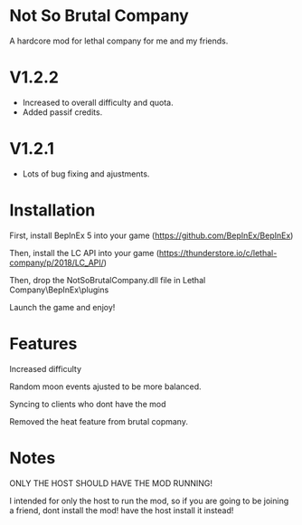 # Not So Brutal Company
A hardcore mod for lethal company for me and my friends.

# V1.2.2
- Increased to overall difficulty and quota.
- Added passif credits.

# V1.2.1
- Lots of bug fixing and ajustments.

# Installation
First, install BepInEx 5 into your game
(https://github.com/BepInEx/BepInEx)

Then, install the LC API into your game
(https://thunderstore.io/c/lethal-company/p/2018/LC_API/)

Then, drop the NotSoBrutalCompany.dll file in Lethal Company\BepInEx\plugins

Launch the game and enjoy!

# Features
Increased difficulty

Random moon events ajusted to be more balanced.

Syncing to clients who dont have the mod

Removed the heat feature from brutal copmany.


# Notes
ONLY THE HOST SHOULD HAVE THE MOD RUNNING!

I intended for only the host to run the mod, so if you are going to be joining a friend, dont install the mod! have the host install it instead!
